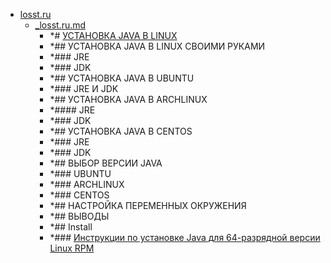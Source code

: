 - <a href = "E:\Node_projects\Node_Way\NBase\_Md\_Index\_Bash_Scripts\contaners\Learn_this\_stash\Java\losst.ru\cat.losst.ru\dir.losst.ru.md">losst.ru</a>
    - <a href = "E:\Node_projects\Node_Way\NBase\_Md\_Index\_Bash_Scripts\contaners\Learn_this\_stash\Java\losst.ru\_losst.ru.md">_losst.ru.md</a>
        - *# [УСТАНОВКА JAVA В LINUX](https://losst.ru/ustanovka-java-v-linux)
        - *## УСТАНОВКА JAVA В LINUX СВОИМИ РУКАМИ
        - *###     JRE
        - *###     JDK
        - *## УСТАНОВКА JAVA В UBUNTU
        - *### JRE И JDK
        - *##      УСТАНОВКА JAVA В ARCHLINUX
        - *#### JRE
        - *### JDK
        - *## УСТАНОВКА JAVA В CENTOS
        - *###     JRE
        - *### JDK
        - *## ВЫБОР ВЕРСИИ JAVA
        - *### UBUNTU
        - *###  ARCHLINUX
        - *### CENTOS
        - *## НАСТРОЙКА ПЕРЕМЕННЫХ ОКРУЖЕНИЯ
        - *## ВЫВОДЫ
        - *## Install
        - *### <a href="https://www.java.com/ru/download/help/linux_x64rpm_install.xml" target="_blank">Инструкции по установке Java для 64-разрядной версии Linux RPM</a>

